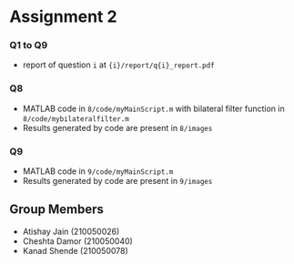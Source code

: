 # Assignment 2

### Q1 to Q9
- report of question `i` at `{i}/report/q{i}_report.pdf`

### Q8
- MATLAB code in `8/code/myMainScript.m` with bilateral filter function in `8/code/mybilateralfilter.m`
- Results generated by code are present in `8/images`

### Q9
- MATLAB code in `9/code/myMainScript.m` 
- Results generated by code are present in `9/images`

## Group Members
- Atishay Jain (210050026)
- Cheshta Damor (210050040)
- Kanad Shende (210050078)

